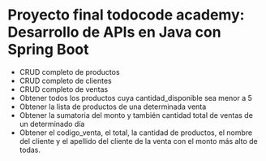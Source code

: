 # Proyecto final todocode academy: Desarrollo de APIs en Java con Spring Boot
- CRUD completo de productos
- CRUD completo de clientes
- CRUD completo de ventas
- Obtener todos los productos cuya cantidad_disponible sea menor a 5
- Obtener la lista de productos de una determinada venta
- Obtener la sumatoria del monto y también cantidad total de ventas de un determinado día
- Obtener el codigo_venta, el total, la cantidad de productos, el nombre del cliente y el apellido del cliente de la venta con el monto más alto de todas.
